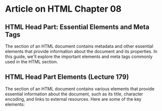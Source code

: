 # Article on HTML Chapter 08
## HTML Head Part: Essential Elements and Meta Tags

The <head> section of an HTML document contains metadata and other essential elements that provide information about the document and its properties. In this guide, we'll explore the important elements and meta tags commonly used in the HTML <head> section.

## HTML Head Part Elements (Lecture 179)
The <head> section of an HTML document contains various elements that provide essential information about the document, such as its title, character encoding, and links to external resources. Here are some of the key elements:

### <title>: 
Defines the title of the document, which appears in the browser's title bar or tab.

### <meta charset="utf-8">: 
Specifies the character encoding for the document. Using UTF-8 ensures compatibility with a wide range of characters and languages.

### <meta name="viewport" content="width=device-width, initial-scale=1.0">:
 Configures the viewport settings for mobile devices, ensuring proper rendering and scaling of the webpage.

### <link rel="stylesheet" href="styles.css">: 
Links an external CSS stylesheet to the HTML document, allowing you to define the document's style and layout.

### <script src="script.js"></script>: 
Links an external JavaScript file to the HTML document, allowing you to add interactivity and dynamic behavior to the webpage.

## HTML Head Part Meta Element (Lecture 180)
The <meta> element is used to provide metadata about the HTML document. Here are some commonly used <meta> tags:

### <meta charset="utf-8">: 
Specifies the character encoding for the document.

### <meta name="description" content="Description of the webpage">: 
Provides a brief description of the webpage, which may be displayed in search engine results.

### <meta name="keywords" content="keyword1, keyword2, keyword3">: 
Specifies a list of keywords relevant to the webpage, which may improve its search engine ranking.

### <meta name="author" content="Author Name">: 
Specifies the author of the webpage.

### <meta name="viewport" content="width=device-width, initial-scale=1.0">: 
Configures the viewport settings for mobile devices.

## Best Practices
1- Always include a <title> element to provide a meaningful title for your webpage.

2- Use the <meta charset="utf-8"> tag to specify the character encoding of your document.

3- Utilize the <meta name="viewport"> tag to ensure proper scaling and layout on mobile devices.

4- Include relevant <meta> tags such as description, keywords, and author to improve SEO and provide additional information about your webpage.

5- By using these essential elements and meta tags in the <head> section of your HTML document, you can ensure proper rendering, improve SEO, and provide additional information about your webpage.